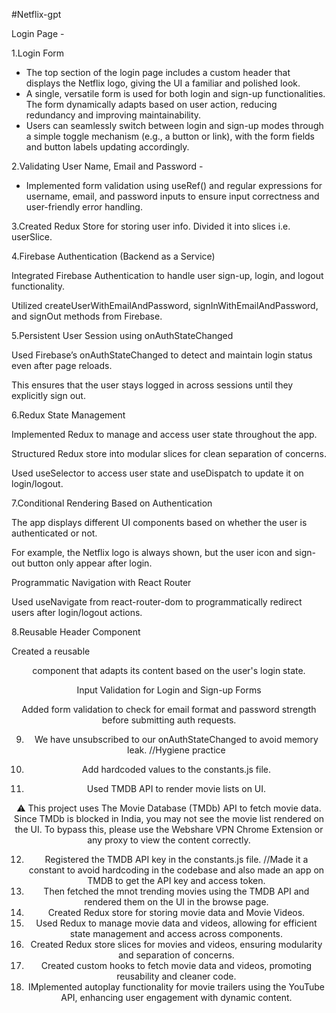 #Netflix-gpt

Login Page -

1.Login Form
- The top section of the login page includes a custom header that displays the Netflix logo, giving the UI a familiar and polished look.
- A single, versatile form is used for both login and sign-up functionalities. The form dynamically adapts based on user action, reducing redundancy and improving maintainability.
- Users can seamlessly switch between login and sign-up modes through a simple toggle mechanism (e.g., a button or link), with the form fields and button labels updating accordingly.

2.Validating User Name, Email and Password - 
- Implemented form validation using useRef() and regular expressions for username, email, and password inputs to ensure input correctness and user-friendly error handling.

3.Created Redux Store for storing user info.
Divided it into slices i.e. userSlice.

4.Firebase Authentication (Backend as a Service)

Integrated Firebase Authentication to handle user sign-up, login, and logout functionality.

Utilized createUserWithEmailAndPassword, signInWithEmailAndPassword, and signOut methods from Firebase.

5.Persistent User Session using onAuthStateChanged

Used Firebase’s onAuthStateChanged to detect and maintain login status even after page reloads.

This ensures that the user stays logged in across sessions until they explicitly sign out.

6.Redux State Management

Implemented Redux to manage and access user state throughout the app.

Structured Redux store into modular slices for clean separation of concerns.

Used useSelector to access user state and useDispatch to update it on login/logout.

7.Conditional Rendering Based on Authentication

The app displays different UI components based on whether the user is authenticated or not.

For example, the Netflix logo is always shown, but the user icon and sign-out button only appear after login.

Programmatic Navigation with React Router

Used useNavigate from react-router-dom to programmatically redirect users after login/logout actions.

8.Reusable Header Component

Created a reusable <Header /> component that adapts its content based on the user's login state.

Input Validation for Login and Sign-up Forms

Added form validation to check for email format and password strength before submitting auth requests.

9. We have unsubscribed to our onAuthStateChanged to avoid memory leak. //Hygiene practice
10. Add hardcoded values to the constants.js file.

11. Used TMDB API to render movie lists on UI.

⚠️ This project uses The Movie Database (TMDb) API to fetch movie data. Since TMDb is blocked in India, you may not see the movie list rendered on the UI. To bypass this, please use the Webshare VPN Chrome Extension or any proxy to view the content correctly.

12. Registered the TMDB API key in the constants.js file. //Made it a constant to avoid hardcoding in the codebase and also made an app on TMDB to get the API key and access token.
13. Then fetched the mnot trending movies using the TMDB API and rendered them on the UI in the browse page.
14. Created Redux store for storing movie data and Movie Videos.
15. Used Redux to manage movie data and videos, allowing for efficient state management and access across components.
16. Created Redux store slices for movies and videos, ensuring modularity and separation of concerns.
17. Created custom hooks to fetch movie data and videos, promoting reusability and cleaner code.
18. IMplemented autoplay functionality for movie trailers using the YouTube API, enhancing user engagement with dynamic content.

